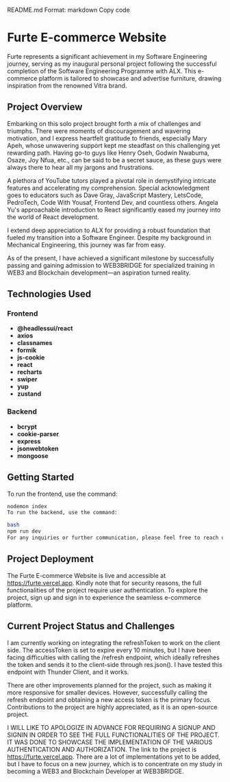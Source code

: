 README.md Format:
markdown
Copy code
# Furte E-commerce Website

Furte represents a significant achievement in my Software Engineering journey, serving as my inaugural personal project following the successful completion of the Software Engineering Programme with ALX. This e-commerce platform is tailored to showcase and advertise furniture, drawing inspiration from the renowned Vitra brand.

## Project Overview

Embarking on this solo project brought forth a mix of challenges and triumphs. There were moments of discouragement and wavering motivation, and I express heartfelt gratitude to friends, especially Mary Apeh, whose unwavering support kept me steadfast on this challenging yet rewarding path. Having go-to guys like Henry Oseh, Godwin Nwabuma, Osaze, Joy Nfua, etc., can be said to be a secret sauce, as these guys were always there to hear all my jargons and frustrations.

A plethora of YouTube tutors played a pivotal role in demystifying intricate features and accelerating my comprehension. Special acknowledgment goes to educators such as Dave Gray, JavaScript Mastery, LetsCode, PedroTech, Code With Yousaf, Frontend Dev, and countless others. Angela Yu's approachable introduction to React significantly eased my journey into the world of React development.

I extend deep appreciation to ALX for providing a robust foundation that fueled my transition into a Software Engineer. Despite my background in Mechanical Engineering, this journey was far from easy.

As of the present, I have achieved a significant milestone by successfully passing and gaining admission to WEB3BRIDGE for specialized training in WEB3 and Blockchain development—an aspiration turned reality.

## Technologies Used

### Frontend

- **@headlessui/react**
- **axios**
- **classnames**
- **formik**
- **js-cookie**
- **react**
- **recharts**
- **swiper**
- **yup**
- **zustand**

### Backend

- **bcrypt**
- **cookie-parser**
- **express**
- **jsonwebtoken**
- **mongoose**

## Getting Started

To run the frontend, use the command:

```bash
nodemon index
To run the backend, use the command:

bash
npm run dev
For any inquiries or further communication, please feel free to reach out to me via email at hamatthan@gmail.com or via mobile on +234 7086681344. 
```

## Project Deployment

The Furte E-commerce Website is live and accessible at https://furte.vercel.app. Kindly note that for security reasons, the full functionalities of the project require user authentication. To explore the project, sign up and sign in to experience the seamless e-commerce platform.

## Current Project Status and Challenges

I am currently working on integrating the refreshToken to work on the client side. The accessToken is set to expire every 10 minutes, but I have been facing difficulties with calling the /refresh endpoint, which ideally refreshes the token and sends it to the client-side through res.json(). I have tested this endpoint with Thunder Client, and it works.

There are other improvements planned for the project, such as making it more responsive for smaller devices. However, successfully calling the refresh endpoint and obtaining a new access token is the primary focus. Contributions to the project are highly appreciated, as it is an open-source project.

I WILL LIKE TO APOLOGIZE IN ADVANCE FOR REQUIRING A SIGNUP AND SIGNIN IN ORDER TO SEE THE FULL FUNCTIONALITIES OF THE PROJECT. IT WAS DONE TO SHOWCASE THE IMPLEMENTATION OF THE VARIOUS AUTHENTICATION AND AUTHORIZATION.
The link to the project is https://furte.vercel.app. There are a lot of implementations yet to be added, but I have to focus on a new journey, which is to concentrate on my study in becoming a WEB3 and Blockchain Developer at WEB3BRIDGE.